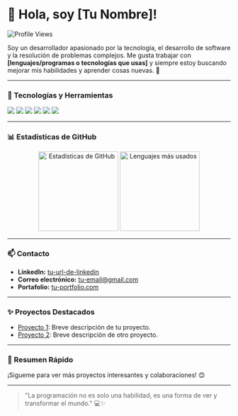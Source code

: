 # 👋 Hola, soy [Tu Nombre]!

![Profile Views](https://komarev.com/ghpvc/?username=tu-usuario&label=Profile%20views&color=0e75b6&style=flat)

Soy un desarrollador apasionado por la tecnología, el desarrollo de software y la resolución de problemas complejos. Me gusta trabajar con **[lenguajes/programas o tecnologías que usas]** y siempre estoy buscando mejorar mis habilidades y aprender cosas nuevas. 🌱

---

### 🔧 Tecnologías y Herramientas
<p align="left">
    <img src="https://img.shields.io/badge/-Python-3776AB?style=flat&logo=python&logoColor=white" />
    <img src="https://img.shields.io/badge/-JavaScript-F7DF1E?style=flat&logo=javascript&logoColor=black" />
    <img src="https://img.shields.io/badge/-React-61DAFB?style=flat&logo=react&logoColor=black" />
    <img src="https://img.shields.io/badge/-Node.js-339933?style=flat&logo=node.js&logoColor=white" />
    <img src="https://img.shields.io/badge/-Git-F05032?style=flat&logo=git&logoColor=white" />
    <img src="https://img.shields.io/badge/-Docker-2496ED?style=flat&logo=docker&logoColor=white" />
</p>

---

### 📊 Estadísticas de GitHub

<div align="center">
    <img height="180em" src="https://github-readme-stats.vercel.app/api?username=tu-usuario&show_icons=true&hide_border=true&count_private=true&theme=radical" alt="Estadísticas de GitHub" />
    <img height="180em" src="https://github-readme-stats.vercel.app/api/top-langs/?username=tu-usuario&layout=compact&langs_count=6&hide_border=true&theme=radical" alt="Lenguajes más usados" />
</div>

---

### 📫 Contacto

- **LinkedIn:** [tu-url-de-linkedin](https://linkedin.com/in/tu-usuario)
- **Correo electrónico:** tu-email@gmail.com
- **Portafolio:** [tu-portfolio.com](https://tu-portfolio.com)

---

### ✨ Proyectos Destacados

- [Proyecto 1](https://github.com/tu-usuario/proyecto1): Breve descripción de tu proyecto.
- [Proyecto 2](https://github.com/tu-usuario/proyecto2): Breve descripción de otro proyecto.

---

### 🚀 Resumen Rápido
¡Sigueme para ver más proyectos interesantes y colaboraciones! 😊

---

> "La programación no es solo una habilidad, es una forma de ver y transformar el mundo." 💻✨
